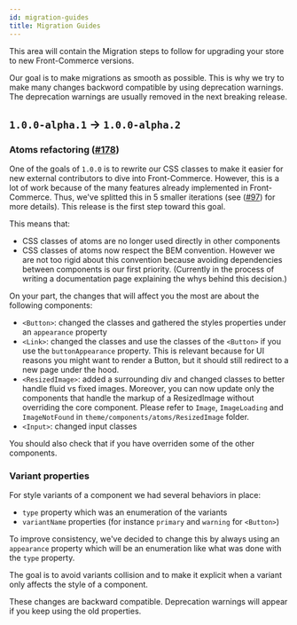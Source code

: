 ```yaml
---
id: migration-guides
title: Migration Guides
---
```


This area will contain the Migration steps to follow for upgrading your store to new Front-Commerce versions.

Our goal is to make migrations as smooth as possible. This is why we try to make many changes backword compatible by using deprecation warnings. The deprecation warnings are usually removed in the next breaking release.

## `1.0.0-alpha.1` -> `1.0.0-alpha.2`

### Atoms refactoring ([#178](https://gitlab.com/front-commerce/front-commerce/issues/178))

One of the goals of `1.0.0` is to rewrite our CSS classes to make it easier for new external contributors to dive into Front-Commerce. However, this is a lot of work because of the many features already implemented in Front-Commerce. Thus, we've splitted this in 5 smaller iterations (see ([#97](https://gitlab.com/front-commerce/front-commerce/issues/97)) for more details). This release is the first step toward this goal.

This means that:

* CSS classes of atoms are no longer used directly in other components
* CSS classes of atoms now respect the BEM convention. However we are not too rigid about this convention because avoiding dependencies between components is our first priority. (Currently in the process of writing a documentation page explaining the whys behind this decision.)

On your part, the changes that will affect you the most are about the following components:

* `<Button>`: changed the classes and gathered the styles properties under an `appearance` property
* `<Link>`: changed the classes and use the classes of the `<Button>` if you use the `buttonAppearance` property.
    This is relevant because for UI reasons you might want to render a Button, but it should still redirect to a new page under the hood.
* `<ResizedImage>`: added a surrounding div and changed classes to better handle fluid vs fixed images.
    Moreover, you can now update only the components that handle the markup of a ResizedImage without overriding the core component. Please refer to `Image`, `ImageLoading` and `ImageNotFound` in `theme/components/atoms/ResizedImage` folder.
* `<Input>`: changed input classes

You should also check that if you have overriden some of the other components.

### Variant properties

For style variants of a component we had several behaviors in place:
* `type` property which was an enumeration of the variants
* `variantName` properties (for instance `primary` and `warning` for `<Button>`)

To improve consistency, we've decided to change this by always using an `appearance` property which will be an enumeration like what was done with the `type` property.

The goal is to avoid variants collision and to make it explicit when a variant only affects the style of a component.

These changes are backward compatible. Deprecation warnings will appear if you keep using the old properties.
